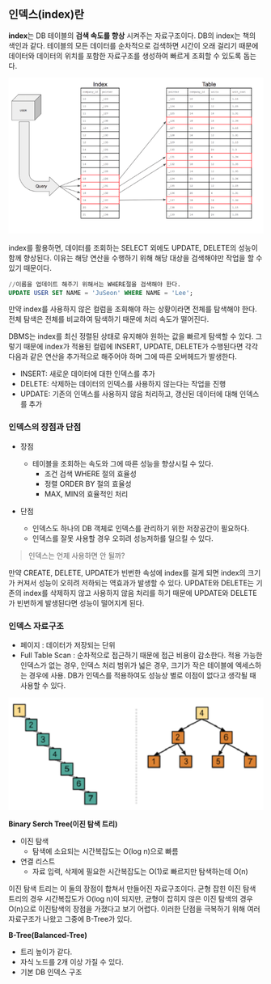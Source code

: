 ## 인덱스(index)란 

**index**는 DB 테이블의 **검색 속도를 향상** 시켜주는 자료구조이다. DB의 index는 책의 색인과 같다. 테이블의 모든 데이터를 순차적으로 검색하면 시간이 오래 걸리기 때문에 데이터와 데이터의 위치를 포함한 자료구조를 생성하여 빠르게 조회할 수 있도록 돕는다.

![img](https://github.com/dilmah0203/TIL/blob/main/Image/Index.png)

index를 활용하면, 데이터를 조회하는 SELECT 외에도 UPDATE, DELETE의 성능이 함께 향상된다. 이유는 해당 연산을 수행하기 위해 해당 대상을 검색해야만 작업을 할 수 있기 때문이다.

```sql
//이름을 업데이트 해주기 위해서는 WHERE절을 검색해야 한다.
UPDATE USER SET NAME = 'JuSeon' WHERE NAME = 'Lee';
```

만약 index를 사용하지 않은 컬럼을 조회해야 하는 상황이라면 전체를 탐색해야 한다. 전체 탐색은 전체를 비교하여 탐색하기 때문에 처리 속도가 떨어진다.

DBMS는 index를 최신 정렬된 상태로 유지해야 원하는 값을 빠르게 탐색할 수 있다. 그렇기 때문에 index가 적용된 컬럼에 INSERT, UPDATE, DELETE가 수행된다면 각각 다음과 같은 연산을 추가적으로 해주어야 하며 그에 따른 오버헤드가 발생한다.

- INSERT: 새로운 데이터에 대한 인덱스를 추가
- DELETE: 삭제하는 데이터의 인덱스를 사용하지 않는다는 작업을 진행
- UPDATE: 기존의 인덱스를 사용하지 않음 처리하고, 갱신된 데이터에 대해 인덱스를 추가

### 인덱스의 장점과 단점

- 장점
  - 테이블을 조회하는 속도와 그에 따른 성능을 향상시킬 수 있다.
    - 조건 검색 WHERE 절의 효율성
    - 정렬 ORDER BY 절의 효율성
    - MAX, MIN의 효율적인 처리

- 단점
  - 인덱스도 하나의 DB 객체로 인덱스를 관리하기 위한 저장공간이 필요하다.
  - 인덱스를 잘못 사용할 경우 오히려 성능저하를 일으킬 수 있다.

> 인덱스는 언제 사용하면 안 될까?

만약 CREATE, DELETE, UPDATE가 빈번한 속성에 index를 걸게 되면 index의 크기가 커져서 성능이 오히려 저하되는 역효과가 발생할 수 있다. UPDATE와 DELETE는 기존의 index를 삭제하지 않고 사용하지 않음 처리를 하기 때문에 UPDATE와 DELETE가 빈번하게 발생된다면 성능이 떨어지게 된다.

### 인덱스 자료구조

- 페이지 : 데이터가 저장되는 단위
- Full Table Scan : 순차적으로 접근하기 때문에 접근 비용이 감소한다. 적용 가능한 인덱스가 없는 경우, 인덱스 처리 범위가 넓은 경우, 크기가 작은 테이블에 엑세스하는 경우에 사용. DB가 인덱스를 적용하여도 성능상 별로 이점이 없다고 생각될 때 사용할 수 있다.

![img2](https://github.com/dilmah0203/TIL/blob/main/Image/BinarySearch%20Tree.png)

**Binary Serch Tree(이진 탐색 트리)**

- 이진 탐색
  - 탐색에 소요되는 시간복잡도는 O(log n)으로 빠름
- 연결 리스트
  - 자료 입력, 삭제에 필요한 시간복잡도는 O(1)로 빠르지만 탐색하는데 O(n)

이진 탐색 트리는 이 둘의 장점이 합쳐서 만들어진 자료구조이다. 균형 잡힌 이진 탐색 트리의 경우 시간복잡도가 O(log n)이 되지만, 균형이 잡히지 않은 이진 탐색의 경우 O(n)으로 이진탐색의 장점을 가졌다고 보기 어렵다. 이러한 단점을 극복하기 위해 여러 자료구조가 나왔고 그중에 B-Tree가 있다.

**B-Tree(Balanced-Tree)**

- 트리 높이가 같다.
- 자식 노드를 2개 이상 가질 수 있다.
- 기본 DB 인덱스 구조










